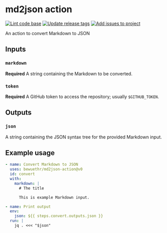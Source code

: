 # md2json action

[![Lint code base][1]][2]
[![Update release tags][3]][4]
[![Add issues to project][5]][6]

[1]: <https://github.com/bewuethr/md2json-action/actions/workflows/lint.yml/badge.svg>
[2]: <https://github.com/bewuethr/md2json-action/actions/workflows/lint.yml>
[3]: <https://github.com/bewuethr/md2json-action/actions/workflows/releasetracker.yml/badge.svg>
[4]: <https://github.com/bewuethr/md2json-action/actions/workflows/releasetracker.yml>
[5]: <https://github.com/bewuethr/md2json-action/actions/workflows/addtoproject.yml/badge.svg>
[6]: <https://github.com/bewuethr/md2json-action/actions/workflows/addtoproject.yml>

An action to convert Markdown to JSON

## Inputs

### `markdown`

**Required** A string containing the Markdown to be converted.

### `token`

**Required** A GitHub token to access the repository; usually `$GITHUB_TOKEN`.

## Outputs

### `json`

A string containing the JSON syntax tree for the provided Markdown input.

## Example usage

```yaml
- name: Convert Markdown to JSON
  uses: bewuethr/md2json-action@v0
  id: convert
  with:
    markdown: |
      # The title

      This is example Markdown input.

- name: Print output
  env:
    json: ${{ steps.convert.outputs.json }}
  run: |
    jq . <<< "$json"
```

